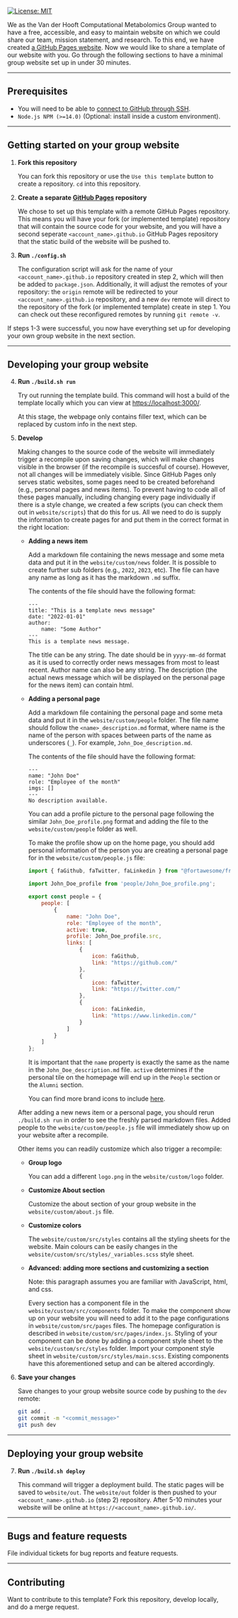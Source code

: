 [![License: MIT](https://img.shields.io/badge/License-MIT-yellow.svg)](./LICENSE)

We as the Van der Hooft Computational Metabolomics Group wanted to have a free, accessible, and easy to maintain website on which we could share our team, mission statement, and research. To this end, we have created [a GitHub Pages website](https://vdhooftcompmet.github.io/). Now we would like to share a template of our website with you. Go through the following sections to have a minimal group website set up in under 30 minutes.

---

## Prerequisites
- You will need to be able to [connect to GitHub through SSH](https://docs.github.com/en/authentication/connecting-to-github-with-ssh).
- `Node.js NPM (>=14.0)` (Optional: install inside a custom environment).

---

## Getting started on your group website

1. **Fork this repository**

    You can fork this repository or use the `Use this template` button to create a repository. `cd` into this repository.

2. **Create a separate [GitHub Pages](https://pages.github.com/) repository**

    We chose to set up this template with a remote GitHub Pages repository. This means you will have your fork (or implemented template) repository that will contain the source code for your website, and you will have a second seperate `<account_name>.github.io` GitHub Pages repository that the static build of the website will be pushed to.

3. **Run `./config.sh`** 

    The configuration script will ask for the name of your `<account_name>.github.io` repository created in step 2, which will then be added to `package.json`. Additionally, it will adjust the remotes of your repository: the `origin` remote will be redirected to your `<account_name>.github.io` repository, and a new `dev` remote will direct to the repository of the fork (or implemented template) create in step 1. You can check out these reconfigured remotes by running `git remote -v`.  

If steps 1-3 were successful, you now have everything set up for developing your own group website in the next section. 

---

## Developing your group website

4. **Run `./build.sh run`**

    Try out running the template build. This command will host a build of the template locally which you can view at [https://localhost:3000/](https://localhost:3000/). 

    At this stage, the webpage only contains filler text, which can be replaced by custom info in the next step. 

5. **Develop**
    
    Making changes to the source code of the website will immediately trigger a recompile upon saving changes, which will make changes visible in the browser (if the recompile is succesful of course). However, not all changes will be immediately visible. Since GitHub Pages only serves static websites, some pages need to be created beforehand (e.g., personal pages and news items). To prevent having to code all of these pages manually, including changing every page individually if there is a style change, we created a few scripts (you can check them out in `website/scripts`) that do this for us. All we need to do is supply the information to create pages for and put them in the correct format in the right location: 

    - **Adding a news item**
    
        Add a markdown file containing the news message and some meta data and put it in the `website/custom/news` folder. It is possible to create further sub folders (e.g., `2022`, `2023`, etc). The file can have any name as long as it has the markdown `.md` suffix. 

        The contents of the file should have the following format:

        ```
        ---
        title: "This is a template news message"
        date: "2022-01-01"
        author:
            name: "Some Author"
        ---
        This is a template news message.
        ```

        The title can be any string. The date should be in `yyyy-mm-dd` format as it is used to correctly order news messages from most to least recent. Author name can also be any string. The description (the actual news message which will be displayed on the personal page for the news item) can contain html. 

    - **Adding a personal page**

        Add a markdown file containing the personal page and some meta data and put it in the `website/custom/people` folder. The file name should follow the `<name>_description.md` format, where name is the name of the person with spaces between parts of the name as underscores (`_`). For example, `John_Doe_description.md`. 
        
        The contents of the file should have the following format:

        ```
        ---
        name: "John Doe"
        role: "Employee of the month"
        imgs: []
        ---
        No description available.
        ```
        
        You can add a profile picture to the personal page following the similar `John_Doe_profile.png` format and adding the file to the `website/custom/people` folder as well. 
        
        To make the profile show up on the home page, you should add personal information of the person you are creating a personal page for in the `website/custom/people.js` file:

        ```javascript
        import { faGithub, faTwitter, faLinkedin } from "@fortawesome/free-brands-svg-icons";

        import John_Doe_profile from 'people/John_Doe_profile.png';

        export const people = {
            people: [
                {
                    name: "John Doe",
                    role: "Employee of the month",
                    active: true,
                    profile: John_Doe_profile.src,
                    links: [
                        {
                            icon: faGithub,
                            link: "https://github.com/"
                        },
                        {
                            icon: faTwitter,
                            link: "https://twitter.com/"
                        },
                        {
                            icon: faLinkedin,
                            link: "https://www.linkedin.com/"
                        }
                    ]
                }
            ]
        };
        ```

        It is important that the `name` property is exactly the same as the name in the `John_Doe_description.md` file. `active` determines if the personal tile on the homepage will end up in the `People` section or the `Alumni` section.

        You can find more brand icons to include [here](https://fontawesome.com/v6/icons?s=brands).

    After adding a new news item or a personal page, you should rerun `./build.sh run` in order to see the freshly parsed markdown files. Added people to the `website/custom/people.js` file will immediately show up on your website after a recompile.

    Other items you can readily customize which also trigger a recompile:

    - **Group logo**
    
        You can add a different `logo.png` in the `website/custom/logo` folder. 

    - **Customize About section**

        Customize the about section of your group website in the `website/custom/about.js` file.

    - **Customize colors**

        The `website/custom/src/styles` contains all the styling sheets for the website. Main colours can be easily changes in the `website/custom/src/styles/_variables.scss` style sheet.

    - **Advanced: adding more sections and customizing a section**

        Note: this paragraph assumes you are familiar with JavaScript, html, and css. 

        Every section has a component file in the `website/custom/src/components` folder. To make the component show up on your website you will need to add it to the page configurations in `website/custom/src/pages` files. The homepage configuration is described in `website/custom/src/pages/index.js`. Styling of your component can be done by adding a component style sheet to the `website/custom/src/styles` folder. Import your component style sheet in `website/custom/src/styles/main.scss`. Existing components have this aforementioned setup and can be altered accordingly.

6. **Save your changes**

    Save changes to your group website source code by pushing to the `dev` remote:
    ```bash
    git add .
    git commit -m "<commit_message>"
    git push dev
    ```

---

## Deploying your group website

7. **Run `./build.sh deploy`**

    This command will trigger a deployment build. The static pages will be saved to `website/out`. The `website/out` folder is then pushed to your `<account_name>.github.io` (step 2) repository. After 5-10 minutes your website will be online at `https://<account_name>.github.io/`. 

---

## Bugs and feature requests

File individual tickets for bug reports and feature requests. 

---

## Contributing

Want to contribute to this template? Fork this repository, develop locally, and do a merge request. 